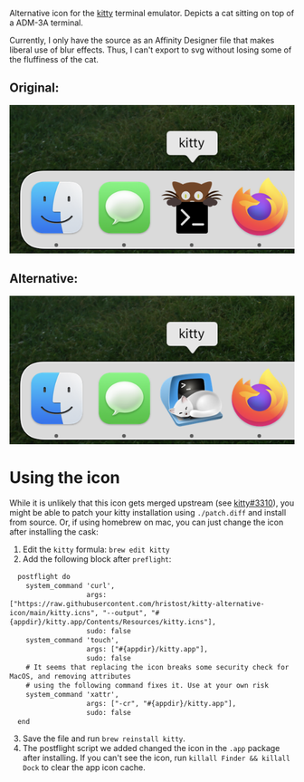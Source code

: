 Alternative icon for the [kitty](https://github.com/kovidgoyal/kitty) terminal
emulator. Depicts a cat sitting on top of a ADM-3A terminal.

Currently, I only have the source as an Affinity Designer file that makes
liberal use of blur effects. Thus, I can't export to svg without losing some of
the fluffiness of the cat.

## Original:

![Before](screenshot_old.png) 

## Alternative:

![After](screenshot_new.png)

# Using the icon

While it is unlikely that this icon gets merged upstream (see
[kitty#3310](https://github.com/kovidgoyal/kitty/issues/3310)), you might be able
to patch your kitty installation using `./patch.diff` and install from source.
Or, if using homebrew on mac, you can just change the icon after installing the
cask:

1. Edit the `kitty` formula: `brew edit kitty`
2. Add the following block after `preflight`:
  ```
    postflight do
      system_command 'curl',
                     args: ["https://raw.githubusercontent.com/hristost/kitty-alternative-icon/main/kitty.icns", "--output", "#{appdir}/kitty.app/Contents/Resources/kitty.icns"],
                     sudo: false
      system_command 'touch',
                     args: ["#{appdir}/kitty.app"],
                     sudo: false
      # It seems that replacing the icon breaks some security check for MacOS, and removing attributes
      # using the following command fixes it. Use at your own risk
      system_command 'xattr',
                     args: ["-cr", "#{appdir}/kitty.app"],
                     sudo: false
    end
  ```
3. Save the file and run `brew reinstall kitty`.
4. The postflight script we added changed the icon in the `.app` package after
  installing. If you can't see the icon, run `killall Finder && killall Dock` to
  clear the app icon cache.
